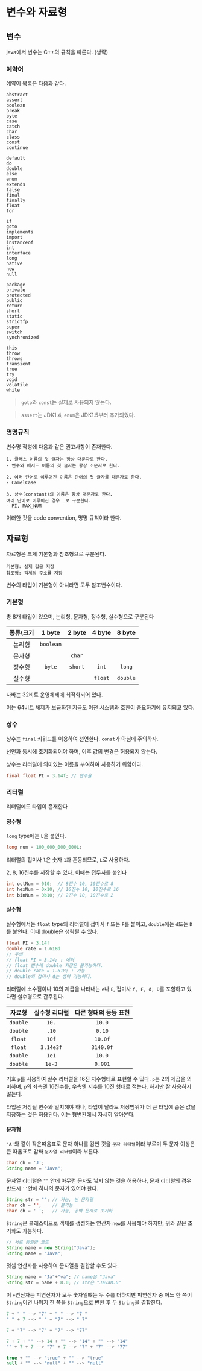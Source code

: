 # 변수와 자료형

## 변수

java에서 변수는 C++의 규칙을 따른다.
(생략)

### 예약어
예약어 목록은 다음과 같다.

```
abstract
assert
boolean
break
byte
case
catch
char
class
const
continue

default
do
double
else
enum
extends
false
final
finally
float
for

if
goto
implements
import
instanceof
int
interface
long
native
new
null

package
private
protected
public
return
short
static
strictfp
super
switch
synchronized

this
throw
throws
transient
true
try
void
volatile
while
```
> ```goto```와 ```const```는 실제로 사용되지 않는다.

> ```assert```는 JDK1.4, ```enum```은 JDK1.5부터 추가되었다.

### 명명규칙

변수명 작성에 다음과 같은 권고사항이 존재한다.

    1. 클래스 이름의 첫 글자는 항상 대문자로 한다.
    - 변수와 메서드 이름의 첫 글자는 항상 소문자로 한다.

    2. 여러 단어로 이루어진 이름은 단어의 첫 글자를 대문자로 한다.
    - CamelCase

    3. 상수(constant)의 이름은 항상 대문자로 한다.
    여러 단어로 이루어진 경우 _로 구분한다.
    - PI, MAX_NUM

이러한 것을 code convention, 명명 규칙이라 한다.

## 자료형

자료형은 크게 기본형과 참조형으로 구분된다.

    기본형: 실제 값을 저장
    참조형: 객체의 주소를 저장

변수의 타입이 기본형이 아니라면 모두 참조변수이다.

### 기본형

총 8개 타입이 있으며, 논리형, 문자형, 정수형, 실수형으로 구분된다

|종류\크기|1 byte|2 byte|4 byte|8 byte|
|:------:|:----:|:----:|:----:|:----:|
|논리형|```boolean```|
|문자형||```char```|
|정수형|```byte```|```short```|```int```|```long```|
|실수형|||```float```|```double```|

자바는 32비트 운영체제에 최적화되어 있다.

이는 64비트 체제가 보급화된 지금도 이전 시스템과 호환이 중요하기에 유지되고 있다.

### 상수

상수는 ``` final ``` 키워드를 이용하여 선언한다. ```const```가 아님에 주의하자.

선언과 동시에 초기화되어야 하며, 이후 값의 변경은 허용되지 않는다.

상수는 리터럴에 의미있는 이름을 부여하여 사용하기 위함이다.

```java
final float PI = 3.14f; // 원주율
```

### 리터럴

리터럴에도 타입이 존재한다

#### 정수형

```long``` type에는 ```L```을 붙인다.

```java
long num = 100_000_000_000L;
```

리터럴의 접미사 ```l```은 숫자 ```1```과 혼동되므로, ```L```로 사용하자.


2, 8, 16진수를 저장할 수 있다. 이때는 접두사를 붙인다

```java
int octNum = 010;  // 8진수 10, 10진수로 8
int hexNum = 0x10; // 16진수 10, 10진수로 16 
int binNum = 0b10; // 2진수 10, 10진수로 2
```

#### 실수형

실수형에서는 ```float``` type의 리터럴에 접미사 ```f``` 또는 ```F```를 붙이고, ```double```에는 ```d```또는 ```D```를 붙인다. 이때 double은 생략될 수 있다.

```java
float PI = 3.14f
double rate = 1.618d
// 주의
// float PI = 3.14; : 에러
// float 변수에 double 저장은 불가능하다.
// double rate = 1.618; : 가능
// double의 접미사 d는 생략 가능하다.
```

리터럴에 소수점이나 10의 제곱을 나타내는 ```e```나 ```E```, 접미사 ```f, F, d, D```를 포함하고 있다면 실수형으로 간주된다.

|자료형|실수형 리터럴|다른 형태의 동등 표현|
|:---:|:---:|:---:|
|```double```|```10.```|```10.0```|
|```double```|```.10```|```0.10```|
|```float```|```10f```|```10.0f```|
|```float```|```3.14e3f```|```3140.0f```|
|```double```|```1e1```|```10.0```|
|```double```|```1e-3```|```0.001```|

기호 ```p```를 사용하여 실수 리터럴을 16진 지수형태로 표현할 수 있다. ```p```는 2의 제곱을 의미하며, ```p```의 좌측엔 16진수를, 우측엔 지수를 10진 형태로 적는다. 하지만 잘 사용하지 않는다.

타입은 저장될 변수와 일치해야 하나, 타입이 달라도 저장범위가 더 큰 타입에 좁은 값을 저장하는 것은 허용된다. 이는 형변환에서 자세히 알아본다.

#### 문자형

```'A'```와 같이 작은따옴표로 문자 하나를 감싼 것을 ```문자 리터럴```이라 부르며 두 문자 이상은 큰 따옴표로 감싸 ```문자열 리터럴```이라 부른다.

```java
char ch = 'J';
String name = "Java";
```

문자열 리터럴은 ```""``` 안에 아무런 문자도 넣지 않는 것을 허용하나, 문자 리터럴의 경우 반드시 ```''```안에 하나의 문자가 있어야 한다.

```java
String str = ""; // 가능, 빈 문자열
char ch = '';    // 불가능
char ch = ' ';   // 가능, 공백 문자로 초기화
```

```String```은 클래스이므로 객체를 생성하는 연산자 ```new```를 사용해야 하지만, 위와 같은 초기화도 가능하다.

```java
// 서로 동일한 코드
String name = new String("Java");
String name = "Java";
```

덧셈 연산자를 사용하여 문자열을 결합할 수도 있다.

```java
String name = "Ja"+"va"; // name은 "Java"
String str = name + 8.0; // str은 "Java8.0"
```

이 ```+```연산자는 피연산자가 모두 숫자일떄는 두 수를 더하지만 피연산자 중 어느 한 쪽이 ```String```이면 나머지 한 쪽을 ```String```으로 변환 후 두 ```String```을 결합한다. 

```java
7 + " " --> "7" + " " --> "7 "
" " + 7 --> " " + "7" --> " 7"

7 + "7" --> "7" + "7" --> "77"

7 + 7 + "" --> 14 + "" --> "14" + "" --> "14"
"" + 7 + 7 --> "7" + 7 --> "7" + "7" --> "77"

true + "" --> "true" + "" --> "true"
null + "" --> "null" + "" --> "null"
```

